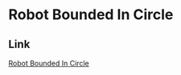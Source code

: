 # Robot Bounded In Circle

## Link
[Robot Bounded In Circle](https://leetcode.com/problems/robot-bounded-in-circle/)
